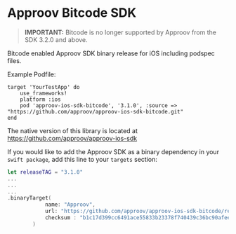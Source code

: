 # Approov Bitcode SDK

> **IMPORTANT:** Bitcode is no longer supported by Approov from the SDK 3.2.0 and above.

Bitcode enabled Approov SDK binary release for iOS including podspec files.

Example Podfile:

```podfile
target 'YourTestApp' do
    use_frameworks!
    platform :ios
    pod 'approov-ios-sdk-bitcode', '3.1.0', :source => "https://github.com/approov/approov-ios-sdk-bitcode.git"
end
```

The native version of this library is located at https://github.com/approov/approov-ios-sdk

If you would like to add the Approov SDK as a binary dependency in your `swift package`, add this line to your `targets` section:

```swift
let releaseTAG = "3.1.0"
...
...
...
.binaryTarget(
            name: "Approov",
            url: "https://github.com/approov/approov-ios-sdk-bitcode/releases/download/" + releaseTAG + "/Approov.xcframework.zip",
            checksum : "b1c17d399cc6491ace55833b23378f740439c36bc90afeea3351a76d6839c94e"
        )


```
